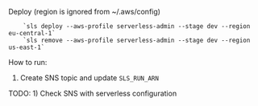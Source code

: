 Deploy (region is ignored from ~/.aws/config)

        `sls deploy --aws-profile serverless-admin --stage dev --region eu-central-1`
        `sls remove --aws-profile serverless-admin --stage dev --region us-east-1`
        
How to run:
 1) Create SNS topic and update `SLS_RUN_ARN`

TODO:
    1) Check SNS with serverless configuration
